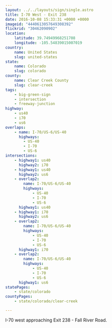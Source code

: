 ```yaml
---
layout: ../../layouts/sign/single.astro
title: I-70 West - Exit 238
date: 2016-10-08 15:33:31 +0000 +0000
imageid: "4440613057649308392"
flickrid: "30462090902"
location:
    latitude: 39.74949968251708
    longitude: -105.54839015007019
country:
    name: United States
    slug: united-states
state:
    name: Colorado
    slug: colorado
county:
    name: Clear Creek County
    slug: clear-creek
tags:
    - big-green-sign
    - intersection
    - freeway-junction
highway:
    - us40
    - i70
    - us6
overlaps:
    - name: I-70/US-6/US-40
      highways:
        - US-40
        - I-70
        - US-6
intersections:
    - highway1: us40
      highway2: i70
    - highway1: us40
      highway2: us6
    - overlap2:
        name: I-70/US-6/US-40
        highways:
            - US-40
            - I-70
            - US-6
      highway1: us40
    - highway1: i70
      highway2: us6
    - overlap2:
        name: I-70/US-6/US-40
        highways:
            - US-40
            - I-70
            - US-6
      highway1: i70
    - overlap2:
        name: I-70/US-6/US-40
        highways:
            - US-40
            - I-70
            - US-6
      highway1: us6
statePages:
    - state/colorado
countyPages:
    - state/colorado/clear-creek

---
```

I-70 west approaching Exit 238 - Fall River Road.